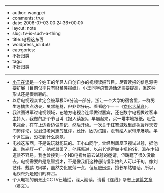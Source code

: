 - --
- author: wangpei
- comments: true
- date: 2006-07-03 00:24:36+00:00
- layout: note
- slug: tv-is-such-a-thing
- title: 电视这东西
- wordpress_id: 450
- categories:
- 不好归类
- tags:
- 不好归类
- --
- [小王在读](http://www.seehaha.com/play/12283)是一个姓王的年轻人自创自办的视频读报节目。尽管读报的信息源需要扩展（目前似乎只有财经类报纸），小王同学的普通话还需要提高，但这种形式还是很新颖的。
- 以后电视观众肯定会被草根DV分流一部分，浙江一个大学的宿舍里，一群男生恶搞焦点访谈，虽然粗糙，但非常好玩。看看这个－－《[文化大革命](http://www.toodou.com/programs/view.php?itemID=1012311)》。
- 我试图进军过电视领域，在地方电视台连续做过嘉宾，还在数字电视做过客串主持人，我做的那个节目叫《报人读报》。早晨起来，买一堆本地报纸，赶往电视台，在车上边看边做笔记，然后开读。一次关于红警游戏里虚拟轰炸天安门的评论，受到过老同志的批评，还好，因为试播，没有给人家带来麻烦。半个月过后，没找到什么感觉。
- 电视这东西，不是说玩就能玩的。王小山同学，曾经到凤凰卫视试过镜，据他说，聚光灯一打，他就凝固了。他感慨说，以前老觉得做电视的SB，现在才知道很不容易。我也曾接到一个NB电视台前去试镜的邀请，但踌躇了很久没敢去。电视需要的是急智捷才，不是像我们这种愚钝慢半拍的人可以干的。像刘艺伟、戴鹏飞同学，虽然文化底薄一点，但反应迅速，擅长车轱辘话，所以，电视终究是他们的舞台。
- 个人电视的前景比CCTV还灿烂，深入阅读，请看《连线》杂志上[这篇文章](http://wired.com/wired/archive/14.07/video.html)（英文）。

